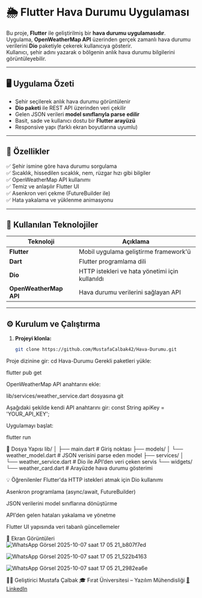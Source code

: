 # 🌦️ Flutter Hava Durumu Uygulaması

Bu proje, **Flutter** ile geliştirilmiş bir **hava durumu uygulamasıdır**.  
Uygulama, **OpenWeatherMap API** üzerinden gerçek zamanlı hava durumu verilerini **Dio** paketiyle çekerek kullanıcıya gösterir.  
Kullanıcı, şehir adını yazarak o bölgenin anlık hava durumu bilgilerini görüntüleyebilir.

---

## 🖥️ Uygulama Özeti

- Şehir seçilerek anlık hava durumu görüntülenir  
- **Dio paketi** ile REST API üzerinden veri çekilir  
- Gelen JSON verileri **model sınıflarıyla parse edilir**  
- Basit, sade ve kullanıcı dostu bir **Flutter arayüzü**  
- Responsive yapı (farklı ekran boyutlarına uyumlu)

---

## 🚀 Özellikler

✅ Şehir ismine göre hava durumu sorgulama  
✅ Sıcaklık, hissedilen sıcaklık, nem, rüzgar hızı gibi bilgiler  
✅ OpenWeatherMap API kullanımı  
✅ Temiz ve anlaşılır Flutter UI  
✅ Asenkron veri çekme (FutureBuilder ile)  
✅ Hata yakalama ve yüklenme animasyonu  

---

## 🧰 Kullanılan Teknolojiler

| Teknoloji | Açıklama |
|------------|-----------|
| **Flutter** | Mobil uygulama geliştirme framework'ü |
| **Dart** | Flutter programlama dili |
| **Dio** | HTTP istekleri ve hata yönetimi için kullanıldı |
| **OpenWeatherMap API** | Hava durumu verilerini sağlayan API |

---

## ⚙️ Kurulum ve Çalıştırma

1. **Projeyi klonla:**
   ```bash
   git clone https://github.com/MustafaCalbak42/Hava-Durumu.git
Proje dizinine gir:
cd Hava-Durumu
Gerekli paketleri yükle:

flutter pub get

OpenWeatherMap API anahtarını ekle:

lib/services/weather_service.dart dosyasına git

Aşağıdaki şekilde kendi API anahtarını gir:
const String apiKey = 'YOUR_API_KEY';

Uygulamayı başlat:

flutter run

🧩 Dosya Yapısı
lib/
│
├── main.dart                # Giriş noktası
├── models/
│   └── weather_model.dart   # JSON verisini parse eden model
├── services/
│   └── weather_service.dart # Dio ile API’den veri çeken servis
└── widgets/
    └── weather_card.dart    # Arayüzde hava durumu gösterimi
  

💡 Öğrenilenler
Flutter'da HTTP istekleri atmak için Dio kullanımı

Asenkron programlama (async/await, FutureBuilder)

JSON verilerini model sınıflarına dönüştürme

API’den gelen hataları yakalama ve yönetme

Flutter UI yapısında veri tabanlı güncellemeler

📸 Ekran Görüntüleri
![WhatsApp Görsel 2025-10-07 saat 17 05 21_b807f7ed](https://github.com/user-attachments/assets/2f892cbd-acde-4ab8-a831-39f329db3434)

![WhatsApp Görsel 2025-10-07 saat 17 05 21_522b4163](https://github.com/user-attachments/assets/925066a6-9d47-468a-b271-5e8449e653ee)

![WhatsApp Görsel 2025-10-07 saat 17 05 21_2982ea6e](https://github.com/user-attachments/assets/8471705d-1197-442d-9799-8826a8821e2c)





👨‍💻 Geliştirici
Mustafa Çalbak
🎓 Fırat Üniversitesi – Yazılım Mühendisliği
[🔗 LinkedIn](https://www.linkedin.com/in/mustafa-calbak/)
